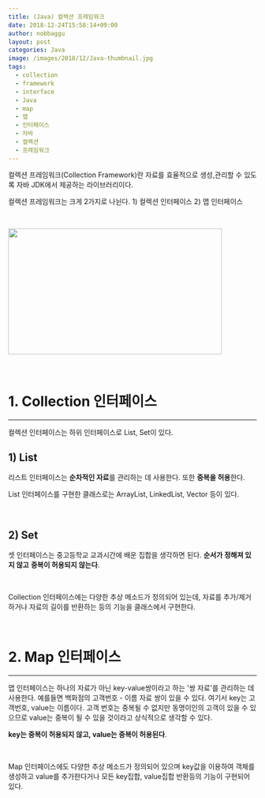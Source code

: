 ```yaml
---
title: (Java) 컬렉션 프레임워크
date: 2018-12-24T15:58:14+09:00
author: nobbaggu
layout: post
categories: Java
image: /images/2018/12/Java-thumbnail.jpg
tags:
  - collection
  - framework
  - interface
  - Java
  - map
  - 맵
  - 인터페이스
  - 자바
  - 컬렉션
  - 프레임워크
---
```

컬렉션 프레임워크(Collection Framework)란 자료를 효율적으로 생성,관리할 수 있도록 자바 JDK에서 제공하는 라이브러리이다.

컬렉션 프레임워크는 크게 2가지로 나뉜다. 1) 컬렉션 인터페이스 2) 맵 인터페이스

&nbsp;

<a href="https://SWnomad.com/%ec%bb%ac%eb%a0%89%ec%85%98-%ed%94%84%eb%a0%88%ec%9e%84%ec%9b%8c%ed%81%ac%eb%9e%80/%ec%a0%9c%eb%aa%a9-%ec%97%86%ec%9d%8c-194/" rel="attachment wp-att-1638"><img class="aligncenter size-full wp-image-1638" src="/images/2018/12/no-name-39.jpg" alt="" width="433" height="255" srcset="/images/2018/12/no-name-39.jpg 433w, /images/2018/12/no-name-39-300x177.jpg 300w" sizes="(max-width: 433px) 100vw, 433px" /></a>

&nbsp;

# 1. Collection 인터페이스

* * *

컬렉션 인터페이스는 하위 인터페이스로 List, Set이 있다.

## 1) List

리스트 인터페이스는 **순차적인 자료**를 관리하는 데 사용한다. 또한 **중복을 허용**한다.

List 인터페이스를 구현한 클래스로는 ArrayList, LinkedList, Vector 등이 있다.

&nbsp;

## 2) Set

셋 인터페이스는 중고등학교 교과시간에 배운 집합을 생각하면 된다. **순서가 정해져 있지 않고** **중복이 허용되지 않는다**.

&nbsp;

Collection 인터페이스에는 다양한 추상 메소드가 정의되어 있는데, 자료를 추가/제거 하거나 자료의 길이를 반환하는 등의 기능을 클래스에서 구현한다.

&nbsp;

# 2. Map 인터페이스

* * *

맵 인터페이스는 하나의 자료가 아닌 key-value쌍이라고 하는 '쌍 자료'를 관리하는 데 사용한다. 예를들면 백화점의 고객번호 - 이름 자료 쌍이 있을 수 있다. 여기서 key는 고객번호, value는 이름이다. 고객 번호는 중복될 수 없지만 동명이인의 고객이 있을 수 있으므로 value는 중복이 될 수 있을 것이라고 상식적으로 생각할 수 있다.

**key는 중복이 허용되지 않고, value는 중복이 허용된다**.

&nbsp;

Map 인터페이스에도 다양한 추상 메소드가 정의되어 있으며 key값을 이용하여 객체를 생성하고 value를 추가한다거나 모든 key집합, value집합 반환등의 기능이 구현되어 있다.
